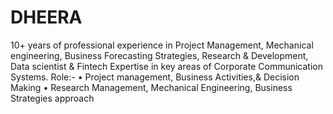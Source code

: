 # DHEERA
10+ years of professional experience in  Project Management, Mechanical engineering, Business Forecasting Strategies, Research &amp; Development, Data scientist  &amp; Fintech Expertise in key areas of Corporate Communication Systems.  Role:-  • Project management, Business Activities,&amp; Decision Making    • Research Management, Mechanical Engineering, Business Strategies approach 
